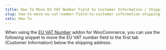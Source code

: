 ```yaml
---
title: How To Move EU VAT Number Field to Customer Information / Shipping Tab
slug: how-to-move-eu-vat-number-field-to-customer-information-shipping-tab
cats: How To
---
```



  <p>
    When using the&nbsp;<a href="https://woocommerce.com/products/eu-vat-number/">EU VAT Number</a>&nbsp;addon for WooCommerce, you can use the following snippet to move the EU VAT number field to the first tab (Customer Information) below the shipping address:
    <script src="https://gist.github.com/clifgriffin/343eed2ded4a749639becf87482354f0.js" type="text/javascript"></script>
  </p>
